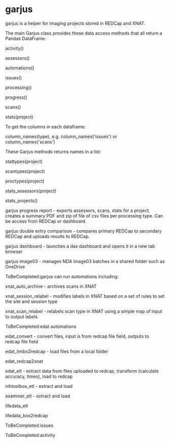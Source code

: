 # garjus

garjus is a helper for imaging projects stored in REDCap and XNAT.

The main Garjus class provides these data access methods that 
all return a Pandas DataFrame:

activity()

assessors()

automations()

issues()

processing()

progress()

scans()

stats(project)



To get the columns in each dataframe:

column_names(type), e.g. column_names('issues') or column_names('scans')




These Garjus methods returns names in a list:

stattypes(project)

scantypes(project)

proctypes(project)

stats_assessors(project)

stats_projects()



garjus progress report - exports assessors, scans, stats for a project,
creates a summary PDF and zip of file of csv files per processing type. Can
be access from REDCap or dashboard.



garjus double entry comparison - compares primary REDCap to secondary REDCap
and uploads results to REDCap.



garjus dashboard - launches a dax dashboard and opens it in a new tab browser



garjus image03 - manages NDA image03 batches in a shared folder such as OneDrive




ToBeCompleted:garjus can run automations including:

xnat_auto_archive - archives scans in XNAT

xnat_session_relabel - modifies labels in XNAT based on a set of rules to set the site and session type

xnat_scan_relabel - relabels scan type in XNAT using a simple map of input to output labels



ToBeCompleted:edat automations

edat_convert - convert files, input is from redcap file field, outputs to redcap file field

edat_limbo2redcap - load files from a local folder

edat_redcap2xnat

edat_etl - extract data from files uploaded to redcap, transform (calculate accuracy, times), load to redcap

nihtoolbox_etl - extract and load

examiner_etl - extract and load

lifedata_etl

lifedata_box2redcap



ToBeCompleted:issues



ToBeCompleted:activity



